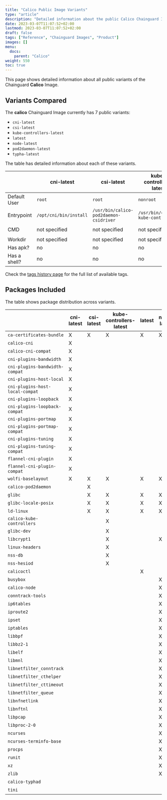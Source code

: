 ```yaml
---
title: "Calico Public Image Variants"
type: "article"
description: "Detailed information about the public Calico Chainguard Image variants"
date: 2023-03-07T11:07:52+02:00
lastmod: 2023-03-07T11:07:52+02:00
draft: false
tags: ["Reference", "Chainguard Images", "Product"]
images: []
menu:
  docs:
    parent: "Calico"
weight: 550
toc: true
---
```


This page shows detailed information about all public variants of the Chainguard **Calico** Image.

## Variants Compared
The **calico** Chainguard Image currently has 7 public variants: 

- `cni-latest`
- `csi-latest`
- `kube-controllers-latest`
- `latest`
- `node-latest`
- `pod2daemon-latest`
- `typha-latest`

The table has detailed information about each of these variants.

|              | cni-latest             | csi-latest                             | kube-controllers-latest            | latest               | node-latest             | pod2daemon-latest     | typha-latest            |
|--------------|------------------------|----------------------------------------|------------------------------------|----------------------|-------------------------|-----------------------|-------------------------|
| Default User | `root`                 | `root`                                 | `nonroot`                          | `nonroot`            | `root`                  | `root`                | `nonroot`               |
| Entrypoint   | `/opt/cni/bin/install` | `/usr/bin/calico-pod2daemon-csidriver` | `/usr/bin/calico-kube-controllers` | `/usr/bin/calicoctl` | `/usr/sbin/start_runit` | `/usr/bin/flexvol.sh` | `/sbin/tini --`         |
| CMD          | not specified          | not specified                          | not specified                      | not specified        | not specified           | not specified         | `/usr/bin/calico-typha` |
| Workdir      | not specified          | not specified                          | not specified                      | not specified        | not specified           | not specified         | not specified           |
| Has apk?     | no                     | no                                     | no                                 | no                   | no                      | no                    | no                      |
| Has a shell? | no                     | no                                     | no                                 | no                   | yes                     | yes                   | no                      |

Check the [tags history page](/chainguard/chainguard-images/reference/calico/tags_history/) for the full list of available tags.

## Packages Included
The table shows package distribution across variants.

|                                 | cni-latest | csi-latest | kube-controllers-latest | latest | node-latest | pod2daemon-latest | typha-latest |
|---------------------------------|------------|------------|-------------------------|--------|-------------|-------------------|--------------|
| `ca-certificates-bundle`        | X          | X          | X                       | X      | X           | X                 | X            |
| `calico-cni`                    | X          |            |                         |        |             |                   |              |
| `calico-cni-compat`             | X          |            |                         |        |             |                   |              |
| `cni-plugins-bandwidth`         | X          |            |                         |        |             |                   |              |
| `cni-plugins-bandwidth-compat`  | X          |            |                         |        |             |                   |              |
| `cni-plugins-host-local`        | X          |            |                         |        |             |                   |              |
| `cni-plugins-host-local-compat` | X          |            |                         |        |             |                   |              |
| `cni-plugins-loopback`          | X          |            |                         |        |             |                   |              |
| `cni-plugins-loopback-compat`   | X          |            |                         |        |             |                   |              |
| `cni-plugins-portmap`           | X          |            |                         |        |             |                   |              |
| `cni-plugins-portmap-compat`    | X          |            |                         |        |             |                   |              |
| `cni-plugins-tuning`            | X          |            |                         |        |             |                   |              |
| `cni-plugins-tuning-compat`     | X          |            |                         |        |             |                   |              |
| `flannel-cni-plugin`            | X          |            |                         |        |             |                   |              |
| `flannel-cni-plugin-compat`     | X          |            |                         |        |             |                   |              |
| `wolfi-baselayout`              | X          | X          | X                       | X      | X           | X                 | X            |
| `calico-pod2daemon`             |            | X          |                         |        |             | X                 |              |
| `glibc`                         |            | X          | X                       | X      | X           | X                 | X            |
| `glibc-locale-posix`            |            | X          | X                       | X      | X           | X                 | X            |
| `ld-linux`                      |            | X          | X                       | X      | X           | X                 | X            |
| `calico-kube-controllers`       |            |            | X                       |        |             |                   |              |
| `glibc-dev`                     |            |            | X                       |        |             |                   |              |
| `libcrypt1`                     |            |            | X                       |        | X           | X                 |              |
| `linux-headers`                 |            |            | X                       |        |             |                   |              |
| `nss-db`                        |            |            | X                       |        |             |                   |              |
| `nss-hesiod`                    |            |            | X                       |        |             |                   |              |
| `calicoctl`                     |            |            |                         | X      |             |                   |              |
| `busybox`                       |            |            |                         |        | X           | X                 |              |
| `calico-node`                   |            |            |                         |        | X           |                   |              |
| `conntrack-tools`               |            |            |                         |        | X           |                   |              |
| `ip6tables`                     |            |            |                         |        | X           |                   |              |
| `iproute2`                      |            |            |                         |        | X           |                   |              |
| `ipset`                         |            |            |                         |        | X           |                   |              |
| `iptables`                      |            |            |                         |        | X           |                   |              |
| `libbpf`                        |            |            |                         |        | X           |                   |              |
| `libbz2-1`                      |            |            |                         |        | X           |                   |              |
| `libelf`                        |            |            |                         |        | X           |                   |              |
| `libmnl`                        |            |            |                         |        | X           |                   |              |
| `libnetfilter_conntrack`        |            |            |                         |        | X           |                   |              |
| `libnetfilter_cthelper`         |            |            |                         |        | X           |                   |              |
| `libnetfilter_cttimeout`        |            |            |                         |        | X           |                   |              |
| `libnetfilter_queue`            |            |            |                         |        | X           |                   |              |
| `libnfnetlink`                  |            |            |                         |        | X           |                   |              |
| `libnftnl`                      |            |            |                         |        | X           |                   |              |
| `libpcap`                       |            |            |                         |        | X           |                   |              |
| `libproc-2-0`                   |            |            |                         |        | X           |                   |              |
| `ncurses`                       |            |            |                         |        | X           |                   |              |
| `ncurses-terminfo-base`         |            |            |                         |        | X           |                   |              |
| `procps`                        |            |            |                         |        | X           |                   |              |
| `runit`                         |            |            |                         |        | X           |                   |              |
| `xz`                            |            |            |                         |        | X           |                   |              |
| `zlib`                          |            |            |                         |        | X           |                   |              |
| `calico-typhad`                 |            |            |                         |        |             |                   | X            |
| `tini`                          |            |            |                         |        |             |                   | X            |
